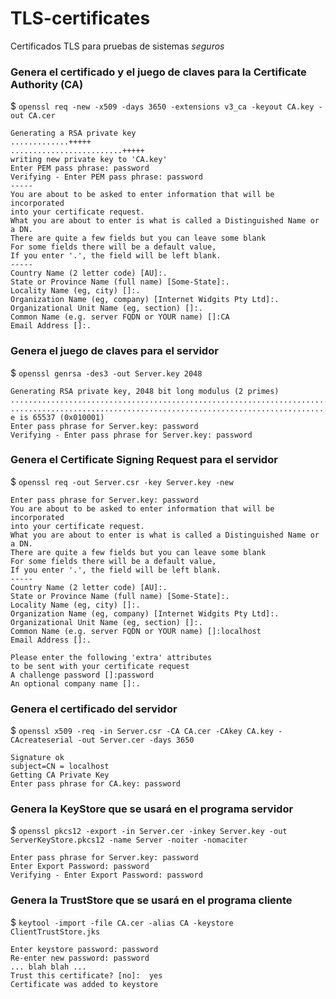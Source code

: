 # TLS-certificates
Certificados TLS para pruebas de sistemas *seguros*

### Genera el certificado y el juego de claves para la Certificate Authority (CA)
$ `openssl req -new -x509 -days 3650 -extensions v3_ca -keyout CA.key -out CA.cer`
```
Generating a RSA private key
.............+++++
.........................+++++
writing new private key to 'CA.key'
Enter PEM pass phrase: password
Verifying - Enter PEM pass phrase: password
-----
You are about to be asked to enter information that will be incorporated
into your certificate request.
What you are about to enter is what is called a Distinguished Name or a DN.
There are quite a few fields but you can leave some blank
For some fields there will be a default value,
If you enter '.', the field will be left blank.
-----
Country Name (2 letter code) [AU]:.
State or Province Name (full name) [Some-State]:.
Locality Name (eg, city) []:.
Organization Name (eg, company) [Internet Widgits Pty Ltd]:.
Organizational Unit Name (eg, section) []:.
Common Name (e.g. server FQDN or YOUR name) []:CA
Email Address []:.
```

### Genera el juego de claves para el servidor
$ `openssl genrsa -des3 -out Server.key 2048`
```
Generating RSA private key, 2048 bit long modulus (2 primes)
..........................................................................+++++
..........................................................................+++++
e is 65537 (0x010001)
Enter pass phrase for Server.key: password
Verifying - Enter pass phrase for Server.key: password
```
### Genera el Certificate Signing Request para el servidor
$ `openssl req -out Server.csr -key Server.key -new`
```
Enter pass phrase for Server.key: password
You are about to be asked to enter information that will be incorporated
into your certificate request.
What you are about to enter is what is called a Distinguished Name or a DN.
There are quite a few fields but you can leave some blank
For some fields there will be a default value,
If you enter '.', the field will be left blank.
-----
Country Name (2 letter code) [AU]:.
State or Province Name (full name) [Some-State]:.
Locality Name (eg, city) []:.
Organization Name (eg, company) [Internet Widgits Pty Ltd]:.
Organizational Unit Name (eg, section) []:.
Common Name (e.g. server FQDN or YOUR name) []:localhost
Email Address []:.

Please enter the following 'extra' attributes
to be sent with your certificate request
A challenge password []:password
An optional company name []:.
```
### Genera el certificado del servidor
$ `openssl x509 -req -in Server.csr -CA CA.cer -CAkey CA.key -CAcreateserial -out Server.cer -days 3650`
```
Signature ok
subject=CN = localhost
Getting CA Private Key
Enter pass phrase for CA.key: password
```
### Genera la KeyStore que se usará en el programa servidor
$ `openssl pkcs12 -export -in Server.cer -inkey Server.key -out ServerKeyStore.pkcs12 -name Server -noiter -nomaciter`
```
Enter pass phrase for Server.key: password
Enter Export Password: password
Verifying - Enter Export Password: password
```
### Genera la TrustStore que se usará en el programa cliente
$ `keytool -import -file CA.cer -alias CA -keystore ClientTrustStore.jks`
```
Enter keystore password: password
Re-enter new password: password
... blah blah ...
Trust this certificate? [no]:  yes
Certificate was added to keystore
```
